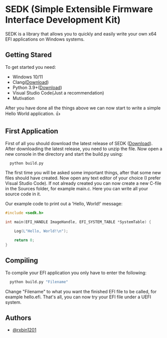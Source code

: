 
# SEDK (Simple Extensible Firmware Interface Development Kit)

SEDK is a library that allows you to quickly and easily write your own x64 EFI applications on Windows systems.






## Getting Stared

To get started you need:
- Windows 10/11
- Clang([Download](https://clang.llvm.org/))
- Python 3.9+([Download](https://www.python.org/downloads/))
- Visual Studio Code(Just a recommendation)
- Mutivation

After you have done all the things above we can now start to write a simple Hello World application. 👍

## First Application 

First of all you should download the latest release of SEDK ([Download](https://github.com/rxbin1201/SEDK/releases/)).
After downloading the latest release, you need to unzip the file. Now open a new console in the directory and start the build.py using:
```bash
  python build.py
```
The first time you will be asked some important things, after that some new files should have created. Now open any text editor of your choice (I prefer Visual Studio Code). If not already created you can now create a new C-file in the Sources folder, for example main.c.
Here you can write all your source code in it.



Our example code to print out a 'Hello, World!' message:

```c
#include <sedk.h>

int main(EFI_HANDLE ImageHandle, EFI_SYSTEM_TABLE *SystemTable) {

    Log(L"Hello, World!\n");

    return 0;
}
```

## Compiling 

To compile your EFI application you only have to enter the following: 

```bash
  python build.py "Filename"
```

Change "Filename" to what you want the finished EFI file to be called, for example hello.efi.
That's all, you can now try your EFI file under a UEFI system.







## Authors

- [@rxbin1201](https://github.com/rxbin1201)

